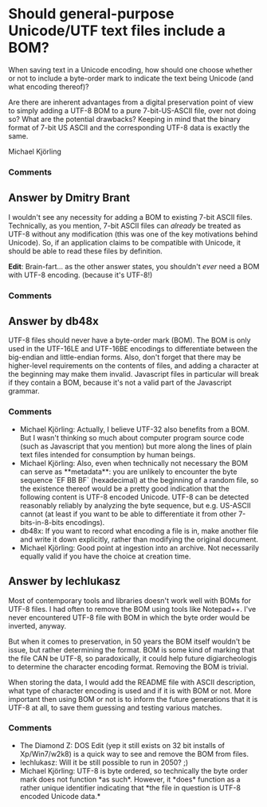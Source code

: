 Should general-purpose Unicode/UTF text files include a BOM?
=====================
When saving text in a Unicode encoding, how should one choose whether or
not to include a byte-order mark to indicate the text being Unicode (and
what encoding thereof)?

Are there are inherent advantages from a digital preservation point of
view to simply adding a UTF-8 BOM to a pure 7-bit-US-ASCII file, over
not doing so? What are the potential drawbacks? Keeping in mind that the
binary format of 7-bit US ASCII and the corresponding UTF-8 data is
exactly the same.

Michael Kjörling

### Comments ###


Answer by Dmitry Brant
----------------
I wouldn't see any necessity for adding a BOM to existing 7-bit ASCII
files. Technically, as you mention, 7-bit ASCII files can *already* be
treated as UTF-8 without any modification (this was one of the key
motivations behind Unicode). So, if an application claims to be
compatible with Unicode, it should be able to read these files by
definition.

**Edit**: Brain-fart... as the other answer states, you shouldn't *ever*
need a BOM with UTF-8 encoding. (because it's UTF-8!)

### Comments ###

Answer by db48x
----------------
UTF-8 files should never have a byte-order mark (BOM). The BOM is only
used in the UTF-16LE and UTF-16BE encodings to differentiate between the
big-endian and little-endian forms. Also, don't forget that there may be
higher-level requirements on the contents of files, and adding a
character at the beginning may make them invalid. Javascript files in
particular will break if they contain a BOM, because it's not a valid
part of the Javascript grammar.

### Comments ###
* Michael Kjörling: Actually, I believe UTF-32 also benefits from a BOM. But I wasn't
thinking so much about computer program source code (such as Javascript
that you mention) but more along the lines of plain text files intended
for consumption by human beings.
* Michael Kjörling: Also, even when technically not necessary the BOM can serve as
\*\*metadata\*\*: you are unlikely to encounter the byte sequence \`EF
BB BF\` (hexadecimal) at the beginning of a random file, so the
existence thereof would be a pretty good indication that the following
content is UTF-8 encoded Unicode. UTF-8 can be detected reasonably
reliably by analyzing the byte sequence, but e.g. US-ASCII cannot (at
least if you want to be able to differentiate it from other
7-bits-in-8-bits encodings).
* db48x: If you want to record what encoding a file is in, make another file and
write it down explicitly, rather than modifying the original document.
* Michael Kjörling: Good point at ingestion into an archive. Not necessarily equally valid
if you have the choice at creation time.

Answer by lechlukasz
----------------
Most of contemporary tools and libraries doesn't work well with BOMs for
UTF-8 files. I had often to remove the BOM using tools like Notepad++.
I've never encountered UTF-8 file with BOM in which the byte order would
be inverted, anyway.

But when it comes to preservation, in 50 years the BOM itself wouldn't
be issue, but rather determining the format. BOM is some kind of marking
that the file CAN be UTF-8, so paradoxically, it could help future
digiarcheologis to determine the character encoding format. Removing the
BOM is trivial.

When storing the data, I would add the README file with ASCII
description, what type of character encoding is used and if it is with
BOM or not. More important then using BOM or not is to inform the future
generations that it is UTF-8 at all, to save them guessing and testing
various matches.

### Comments ###
* The Diamond Z: DOS Edit (yep it still exists on 32 bit installs of Xp/Win7/w2k8) is a
quick way to see and remove the BOM from files.
* lechlukasz: Will it be still possible to run in 2050? ;)
* Michael Kjörling: UTF-8 is byte ordered, so technically the byte order mark does not
function \*as such\*. However, it \*does\* function as a rather unique
identifier indicating that \*the file in question is UTF-8 encoded
Unicode data.\*

